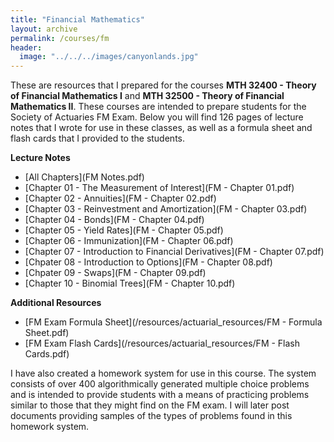 ```yaml
---
title: "Financial Mathematics"
layout: archive
permalink: /courses/fm
header:
  image: "../../../images/canyonlands.jpg"
---
```


These are resources that I prepared for the courses <b>MTH 32400 - Theory of Financial Mathematics I</b> and <b>MTH 32500 - Theory of Financial Mathematics II</b>. These courses are intended to prepare students for the Society of Actuaries FM Exam. Below you will find 126 pages of lecture notes that I wrote for use in these classes, as well as a formula sheet and flash cards that I provided to the students.

<b>Lecture Notes</b>
+ [All Chapters](FM Notes.pdf)
+ [Chapter 01 - The Measurement of Interest](FM - Chapter 01.pdf)
+ [Chapter 02 - Annuities](FM - Chapter 02.pdf)
+ [Chapter 03 - Reinvestment and Amortization](FM - Chapter 03.pdf)
+ [Chapter 04 - Bonds](FM - Chapter 04.pdf)
+ [Chapter 05 - Yield Rates](FM - Chapter 05.pdf)
+ [Chapter 06 - Immunization](FM - Chapter 06.pdf)
+ [Chapter 07 - Introduction to Financial Derivatives](FM - Chapter 07.pdf)
+ [Chpater 08 - Introduction to Options](FM - Chapter 08.pdf)
+ [Chpater 09 - Swaps](FM - Chapter 09.pdf)
+ [Chapter 10 - Binomial Trees](FM - Chapter 10.pdf)

<b>Additional Resources</b>
+ [FM Exam Formula Sheet](/resources/actuarial_resources/FM - Formula Sheet.pdf)
+ [FM Exam Flash Cards](/resources/actuarial_resources/FM - Flash Cards.pdf)

I have also created a homework system for use in this course. The system consists of over 400 algorithmically generated multiple choice problems and is intended to provide students with a means of practicing problems similar to those that they might find on the FM exam. I will later post documents providing samples of the types of problems found in this homework system.

<!---
<b>Homework Keys</b>
+ [Homework Keys](mth324/keys)
--->
